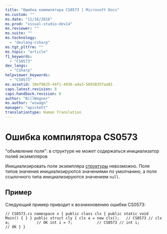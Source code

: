 ```yaml
---
title: "Ошибка компилятора CS0573 | Microsoft Docs"
ms.custom: ""
ms.date: "11/16/2016"
ms.prod: "visual-studio-dev14"
ms.reviewer: ""
ms.suite: ""
ms.technology: 
  - "devlang-csharp"
ms.tgt_pltfrm: ""
ms.topic: "article"
f1_keywords: 
  - "CS0573"
dev_langs: 
  - "CSharp"
helpviewer_keywords: 
  - "CS0573"
ms.assetid: 10ef9625-44f1-4936-ada3-56938357aa01
caps.latest.revision: 8
caps.handback.revision: 8
author: "BillWagner"
ms.author: "wiwagn"
manager: "wpickett"
translationtype: Human Translation
---
```

# Ошибка компилятора CS0573
"объявление поля": в структуре не может содержаться инициализатор полей экземпляров  
  
 Инициализировать поле экземпляра [структуры](../../csharp/language-reference/keywords/struct.md) невозможно. Поля типов значения инициализируются значениями по умолчанию, а поля ссылочного типа инициализируются значением `null`.  
  
## Пример  
 Следующий пример приводит к возникновению ошибки CS0573:  
  
```  
// CS0573.cs namespace x { public class clx { public static void Main() { } } public struct cly { clx a = new clx();   // CS0573 // clx a;            // OK int i = 7;           // CS0573 // int i;            // OK } }  
```